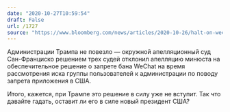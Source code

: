 ```yaml
---
date: "2020-10-27T10:59:54"
draft: False
url: /1727
source: "https://www.bloomberg.com/news/articles/2020-10-26/halt-on-wechat-ban-stays-in-place-during-appeal-court-says"
---
```


Администрации Трампа не повезло — окружной апелляционный суд Сан-Франциско решением трех судей отклонил апелляцию минюста на обеспечительное решение о запрете бана WeChat на время рассмотрения иска группы пользователей к администрации по поводу запрета приложения в США. 

Итого, кажется, при Трампе это решение в силу уже не вступит. Так что давайте гадать, оставит ли его в силе новый президент США?
